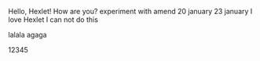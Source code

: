 Hello, Hexlet! How are you?
experiment with amend
20 january
23 january
I love Hexlet
I can not do this

lalala
agaga


12345
